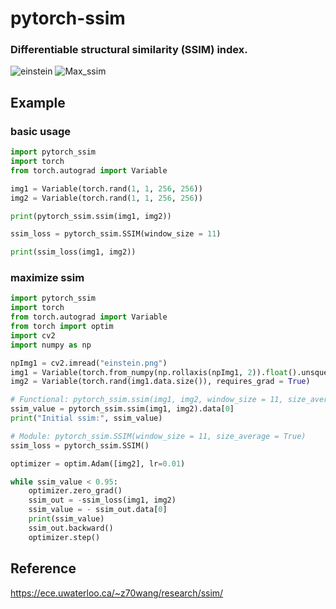 # pytorch-ssim

### Differentiable structural similarity (SSIM) index.
![einstein](https://raw.githubusercontent.com/Po-Hsun-Su/pytorch-ssim/master/einstein.png) ![Max_ssim](https://raw.githubusercontent.com/Po-Hsun-Su/pytorch-ssim/master/max_ssim.gif)

## Example
### basic usage
```python
import pytorch_ssim
import torch
from torch.autograd import Variable

img1 = Variable(torch.rand(1, 1, 256, 256))
img2 = Variable(torch.rand(1, 1, 256, 256))

print(pytorch_ssim.ssim(img1, img2))

ssim_loss = pytorch_ssim.SSIM(window_size = 11)

print(ssim_loss(img1, img2))

```
### maximize ssim
```python
import pytorch_ssim
import torch
from torch.autograd import Variable
from torch import optim
import cv2
import numpy as np

npImg1 = cv2.imread("einstein.png")
img1 = Variable(torch.from_numpy(np.rollaxis(npImg1, 2)).float().unsqueeze(0)/255.0,  requires_grad=False)
img2 = Variable(torch.rand(img1.data.size()), requires_grad = True)

# Functional: pytorch_ssim.ssim(img1, img2, window_size = 11, size_average = True)
ssim_value = pytorch_ssim.ssim(img1, img2).data[0]
print("Initial ssim:", ssim_value)

# Module: pytorch_ssim.SSIM(window_size = 11, size_average = True)
ssim_loss = pytorch_ssim.SSIM()

optimizer = optim.Adam([img2], lr=0.01)

while ssim_value < 0.95:
    optimizer.zero_grad()
    ssim_out = -ssim_loss(img1, img2)
    ssim_value = - ssim_out.data[0]
    print(ssim_value)
    ssim_out.backward()
    optimizer.step()
```

## Reference
https://ece.uwaterloo.ca/~z70wang/research/ssim/
